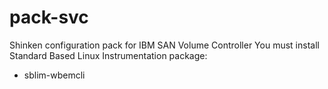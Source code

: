 pack-svc
========

Shinken configuration pack for IBM SAN Volume Controller
You must install Standard Based Linux Instrumentation package:
- sblim-wbemcli

